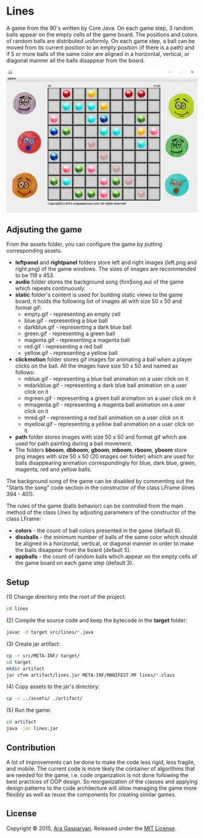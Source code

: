 # Lines
A game from the 90's written by Core Java. On each game step, 3 random balls appear on the empty cells of the game board. The positions and colors of random balls are distributed uniformly. On each game step, a ball can be moved from its current position to an empty position (if there is a path) and if 5 or more balls of the same color are aligned in a horizontal, vertical, or diagonal manner all the balls disappear from the board.

<p align="center">
<img src="./capture1.png" Alt="Puzzle game colored lines by Ara Gasparyan" />
</p>

## Adjsuting the game
From the assets folder, you can configure the game by putting corresponding assets.
- **leftpanel** and **rightpanel** folders store left and right images (left.png and right.png) of the game windows. The sizes of images are recommended to be 119 x 453.
- **audio** folder stores the background song (fonSong.au) of the game which repeats continuously.
- **static** folder's content is used for building static views to the game board, it holds the following list of images all with size 50 x 50 and format gif:
  - empty.gif - representing an empty cell
  - blue.gif - representing a blue ball
  - darkblue.gif - representing a dark blue ball
  - green.gif - representing a green ball
  - magenta.gif - representing a magenta ball
  - red.gif - representing a red ball
  - yellow.gif - representing a yellow ball
- **clickmotion** folder stores gif images for animating a ball when a player clicks on the ball. All the images have size 50 x 50 and named as follows:
  - mblue.gif - representing a blue ball animation on a user click on it
  - mdarkblue.gif - representing a dark blue ball animation on a user click on it
  - mgreen.gif - representing a green ball animation on a user click on it
  - mmagenta.gif - representing a magenta ball animation on a user click on it
  - mred.gif - representing a red ball animation on a user click on it
  - myellow.gif - representing a yellow ball animation on a user click on it
- **path** folder stores images with size 50 x 50 and format gif which are used for path painting during a ball movement.
- The folders **bboom**, **dbboom**, **gboom**, **mboom**, **rboom**, **yboom** store png images with size 50 x 50 (20 images oer folder) which are used for balls disappearing animation correspondingly for blue, dark blue, green, magenta, red and yellow balls.

The background song of the game can be disabled by commenting out the "Starts the song" code section in the constructor of the class LFrame (lines 394 - 401).

The rules of the game (balls behavior) can be controlled from the main method of the class LInes by adjusting parameters of the constructor of the class LFrame:
- **colors** - the count of ball colors presented in the game (default 6).
- **dissballs** - the minimum number of balls of the same color which should be aligned in a horizontal, vertical, or diagonal manner in order to make the balls disappear from the board (default 5).
- **appballs** - the count of random balls which appear on the empty cells of the game board on each game step (default 3).


## Setup
(1) Change directory into the root of the project:
```sh
cd lines
```

(2) Compile the source code and keep the bytecode in the **target** folder:
```sh
javac -d target src/lines/*.java
```

(3) Create jar artifact:
```sh
cp -r src/META-INF/ target/
cd target
mkdir artifact
jar cfvm artifact/lines.jar META-INF/MANIFEST.MF lines/*.class
```

(4) Copy assets to the jar's directory:
```sh
cp -r ../assets/ ./artifact/
```

(5) Run the game:
```sh
cd artifact
java -jar lines.jar
```

## Contribution
A lot of improvements can be done to make the code less rigid, less fragile, and mobile. The current code is more likely the container of algorithms that are needed for the game, i.e. code organization is not done following the best practices of OOP design. So reorganization of the classes and applying design patterns to the code architecture will allow managing the game more flexibly as well as reuse the components for creating similar games.

## License
Copyright © 2015, [Ara Gasparyan](https://aragasparyan.com).
Released under the [MIT License](https://opensource.org/licenses/MIT).
